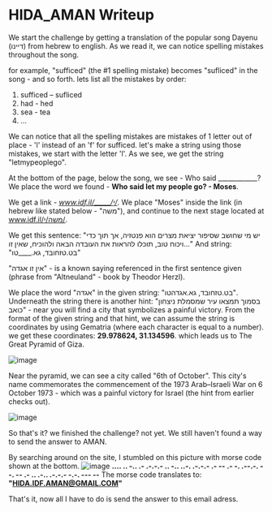 # HIDA_AMAN Writeup

We start the challenge by getting a translation of the popular song Dayenu (דיינו) from hebrew to english.
As we read it, we can notice spelling mistakes throughout the song.

for example, "sufficed" (the #1 spelling mistake) becomes "sufliced" in the song - and so forth.
lets list all the mistakes by order:
1. sufficed – sufliced
2. had - hed
3. sea - tea
4. ...

We can notice that all the spelling mistakes are mistakes of 1 letter out of place - 'l' instead of an 'f' for sufficed.
let's make a string using those mistakes, we start with the letter 'l'.
As we see, we get the string "letmypeoplego".

At the bottom of the page, below the song, we see - Who said ____________?
We place the word we found - **Who said let my people go? - Moses**.

We get a link - _www.idf.il/_____/י/_.
We place "Moses" inside the link (in hebrew like stated below - "משה"),
and continue to the next stage located at www.idf.il/משה/י/.

We get this sentence:
"יש מי שחושב שסיפור יציאת מצרים הוא פנטזיה, אך תוך כדי ויכוח טוב, תוכלו להראות את העובדה הבאה ולהוכיח, שאין זו..."
And string: "בט.טזחובד, גא.____טו"

"אין זו אגדה" - is a known saying referenced in the first sentence given (phrase from "Altneuland" - book by Theodor Herzl).

We place the word "אגדה" in the given string: "בט.טזחובד, גא.אגדהטו".
Underneath the string there is another hint: "בסמוך תמצאו עיר שמסמלת ניצחון כואב" - near you will find a city that symbolizes a painful victory.
From the format of the given string and that hint, we can assume the string is coordinates by using Gematria (where each character is equal to a number).
we get these coordinates: **29.978624, 31.134596**.
which leads us to The Great Pyramid of Giza.

![image](https://user-images.githubusercontent.com/59180254/112946982-df94c180-913e-11eb-861d-bde497257d19.png)

Near the pyramid, we can see a city called "6th of October".
This city's name commemorates the commencement of the 1973 Arab–Israeli War on 6 October 1973 - which was a painful victory for Israel (the hint from earlier checks out).

![image](https://user-images.githubusercontent.com/59180254/112949244-ae69c080-9141-11eb-8b5f-86b7b2afc56a.png)

So that's it? we finished the challenge? not yet.
We still haven't found a way to send the answer to AMAN.

By searching around on the site, I stumbled on this picture with morse code shown at the bottom.
![image](https://user-images.githubusercontent.com/59180254/112947546-9729d380-913f-11eb-960b-060f04d01154.png)
**.... .. -.. .- .-.-.- .. -.. ..-. .-.-.- .- -- .- -. .--.-. --. -- .- .. .-.. .-.-.- -.-. --- --**
The morse code translates to: **"HIDA.IDF.AMAN@GMAIL.COM"**

That's it, now all I have to do is send the answer to this email adress.
